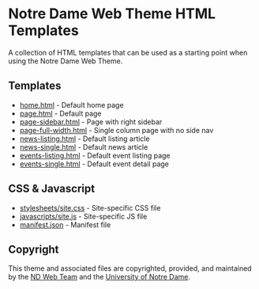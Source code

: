 # Notre Dame Web Theme HTML Templates

A collection of HTML templates that can be used as a starting point when using the Notre Dame Web Theme.

## Templates

* [home.html](home.html) - Default home page
* [page.html](page.html) - Default page
* [page-sidebar.html](page-sidebar.html) - Page with right sidebar
* [page-full-width.html](page-full-width.html) - Single column page with no side nav
* [news-listing.html](news-listing.html) - Default listing article
* [news-single.html](news-single.html) - Default news article
* [events-listing.html](events-listing.html) -  Default event listing page
* [events-single.html](events-single.html) -  Default event detail page

## CSS & Javascript

- [stylesheets/site.css](stylesheets/site.css) - Site-specific CSS file
- [javascripts/site.js](javascripts/site.js) - Site-specific JS file
- [manifest.json](manifest.json) - Manifest file

## Copyright

This theme and associated files are copyrighted, provided, and maintained by the [ND Web Team](https://creative.nd.edu/web/) and the [University of Notre Dame](https://www.nd.edu/).
